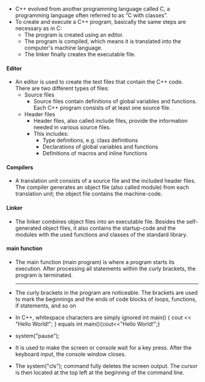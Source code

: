 - C++ evolved from another programming language called C, a programming language often referred to as “C with classes”.
- To create and execute a C++ program, basically the same steps are necessary as in C:
  - The program is created using an editor.
  - The program is compiled, which means it is translated into the computer's machine language.
  - The linker finally creates the executable file.

#### Editor
- An editor is used to create the text files that contain the C++ code. There are two different types of files:
  - Source files
    - Source files contain definitions of global variables and functions. Each C++ program consists of at least one source file.
  - Header files
    - Header files, also called include files, provide the information needed in various source files.
    - This includes:
      - Type definitions, e.g. class definitions
      - Declarations of global variables and functions
      - Definitions of macros and inline functions
     
#### Compilers 
- A translation unit consists of a source file and the included header files. The compiler generates an object file (also called module) from each translation unit; the object file contains the machine-code.

#### Linker  
- The linker combines object files into an executable file. Besides the self-generated object files, it also contains the startup-code and the modules with the used functions and classes of the standard library.


#### main function 
- The main function (main program) is where a program starts its execution. After processing all statements within the curly brackets, the program is terminated.

  ------------------------------------------------------------------------------------------------------------------------------------------------
- The curly brackets in the program are noticeable.  The brackets are used to mark the beginnings and the ends of code blocks of loops, functions, if statements, and so on
- In C++, whitespace characters are simply ignored
              int main() 
              { 
              cout << "Hello World!"; 
              } 
              equals 
              int main(){cout<<"Hello World!";} 


-  system("pause");
  -  It is used to make the screen or console wait for a key press. After the keyboard input, the console window closes.
- The system("cls"); command fully deletes the screen output. The cursor is then located at the top left at the beginning of the command line. 







